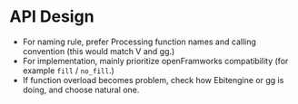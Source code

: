 # API Design

- For naming rule, prefer Processing function names and calling convention (this would match V and gg.)
- For implementation, mainly prioritize openFramworks compatibility (for example `fill` / `no_fill`.)
- If function overload becomes problem, check how Ebitengine or gg is doing, and choose natural one.